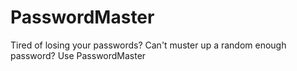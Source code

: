 # PasswordMaster
Tired of losing your passwords? Can't muster up a random enough password? Use PasswordMaster
